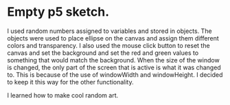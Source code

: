 # Empty p5 sketch.

I used random numbers assigned to variables and stored in objects. The objects were used to place ellipse on the canvas and assign them different colors and transparency. I also used the mouse click button to reset the canvas and set the background and set the red and green values to something that would match the background.
When the size of the window is changed, the only part of the screen that is active is what it was changed to. This is because of the use of windowWidth and windowHeight. I decided to keep it this way for the other functionality.

I learned how to make cool random art.
